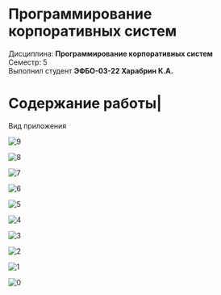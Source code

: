 # Программирование корпоративных систем
Дисциплина: **Программирование корпоративных систем** <br>
Семестр: 5 <br>
Выполнил студент **ЭФБО-03-22 Харабрин К.А.** <br>

# Содержание работы|

Вид приложения

![9](https://github.com/user-attachments/assets/6b5a90fe-cd5c-4f2f-a9c2-05b6dcd7fae0)

![8](https://github.com/user-attachments/assets/379e8cf9-4cb4-4ab6-85a7-adef00abb4b3)

![7](https://github.com/user-attachments/assets/d1703c2a-0cc9-46fe-98bb-f4e243493f88)

![6](https://github.com/user-attachments/assets/02374981-b557-4c68-8923-ba715f56ebf4)

![5](https://github.com/user-attachments/assets/22e0c9cd-576c-409a-a795-b3239e0dc343)

![4](https://github.com/user-attachments/assets/2e65267a-0b27-46e3-a63a-edba7158ca53)

![3](https://github.com/user-attachments/assets/05f6500b-4842-45ba-b6e9-5a7164db9784)

![2](https://github.com/user-attachments/assets/44d9f9cb-a689-4da3-bc7d-d4bf4edc1aef)

![1](https://github.com/user-attachments/assets/5e789259-db94-43a8-ba02-b4b2e87fcf03)

![0](https://github.com/user-attachments/assets/8bacc79f-4976-4d1e-898e-0b61f9181658)

